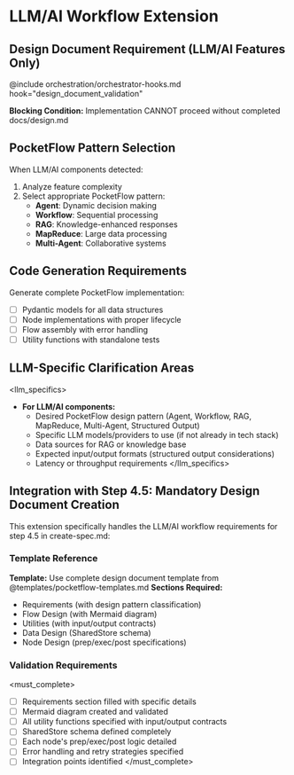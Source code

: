 # LLM/AI Workflow Extension

## Design Document Requirement (LLM/AI Features Only)

@include orchestration/orchestrator-hooks.md hook="design_document_validation"

**Blocking Condition:** Implementation CANNOT proceed without completed docs/design.md

## PocketFlow Pattern Selection

When LLM/AI components detected:
1. Analyze feature complexity
2. Select appropriate PocketFlow pattern:
   - **Agent**: Dynamic decision making
   - **Workflow**: Sequential processing  
   - **RAG**: Knowledge-enhanced responses
   - **MapReduce**: Large data processing
   - **Multi-Agent**: Collaborative systems

## Code Generation Requirements

Generate complete PocketFlow implementation:
- [ ] Pydantic models for all data structures
- [ ] Node implementations with proper lifecycle
- [ ] Flow assembly with error handling
- [ ] Utility functions with standalone tests

## LLM-Specific Clarification Areas

<llm_specifics>
  - **For LLM/AI components:**
    - Desired PocketFlow design pattern (Agent, Workflow, RAG, MapReduce, Multi-Agent, Structured Output)
    - Specific LLM models/providers to use (if not already in tech stack)
    - Data sources for RAG or knowledge base
    - Expected input/output formats (structured output considerations)
    - Latency or throughput requirements
</llm_specifics>

## Integration with Step 4.5: Mandatory Design Document Creation

This extension specifically handles the LLM/AI workflow requirements for step 4.5 in create-spec.md:

### Template Reference
**Template:** Use complete design document template from @templates/pocketflow-templates.md
**Sections Required:**
- Requirements (with design pattern classification)
- Flow Design (with Mermaid diagram)
- Utilities (with input/output contracts)
- Data Design (SharedStore schema)
- Node Design (prep/exec/post specifications)

### Validation Requirements
<must_complete>
  - [ ] Requirements section filled with specific details
  - [ ] Mermaid diagram created and validated
  - [ ] All utility functions specified with input/output contracts
  - [ ] SharedStore schema defined completely
  - [ ] Each node's prep/exec/post logic detailed
  - [ ] Error handling and retry strategies specified
  - [ ] Integration points identified
</must_complete>